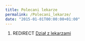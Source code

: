 ```yaml
---
title: Polecani lekarze
permalink: /Polecani_lekarze/
date: "2015-01-01T00:00:00+01:00"
---
```


1.  REDIRECT [Dział z lekarzami](/atopedia/Dział_z_lekarzami "wikilink")

